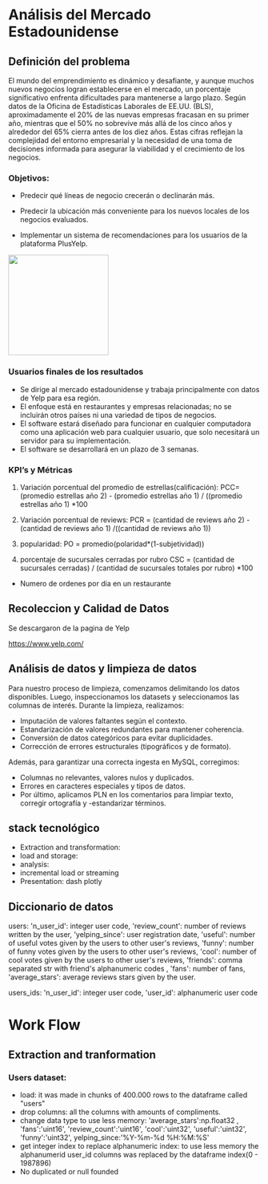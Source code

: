 # Análisis del Mercado Estadounidense 
## Definición del problema

El mundo del emprendimiento es dinámico y desafiante, y aunque muchos nuevos negocios logran establecerse en el mercado, un porcentaje significativo enfrenta dificultades para mantenerse a largo plazo. Según datos de la Oficina de Estadísticas Laborales de EE.UU. (BLS), aproximadamente el 20% de las nuevas empresas fracasan en su primer año, mientras que el 50% no sobrevive más allá de los cinco años y alrededor del 65% cierra antes de los diez años. Estas cifras reflejan la complejidad del entorno empresarial y la necesidad de una toma de decisiones informada para asegurar la viabilidad y el crecimiento de los negocios.

### Objetivos:

- Predecir qué líneas de negocio crecerán o declinarán más.

- Predecir la ubicación más conveniente para los nuevos locales de los negocios evaluados.

- Implementar un sistema de recomendaciones para los usuarios de la plataforma PlusYelp.


<img src="https://media3.giphy.com/media/v1.Y2lkPTc5MGI3NjExd3A1dmF4ZTcyM3dvcndldjNoMW81ZXEyaXR2ZGEycTh5MjhjbDZjdiZlcD12MV9pbnRlcm5hbF9naWZfYnlfaWQmY3Q9Zw/w6NLkHuoWlcdXIHktr/giphy.gif" width="200">

### Usuarios finales de los resultados 

- Se dirige al mercado estadounidense y trabaja principalmente con datos de Yelp para esa región.
- El enfoque está en restaurantes y empresas relacionadas; no se incluirán otros países ni una variedad de tipos de negocios.
- El software estará diseñado para funcionar en cualquier computadora como una aplicación web para cualquier usuario, que solo necesitará un servidor para su implementación.
- El software se desarrollará en un plazo de 3 semanas.

### KPI’s y Métricas

1) Variación porcentual del promedio de estrellas(calificación):
    PCC= (promedio estrellas año 2) - (promedio estrellas año 1) / ((promedio estrellas año 1) *100

2) Variación porcentual de reviews:
    PCR = (cantidad de reviews año 2) - (cantidad de reviews año 1) /((cantidad de reviews año 1))

3) popularidad: 
    PO = promedio(polaridad*(1-subjetividad))

4) porcentaje de sucursales cerradas por rubro
    CSC = (cantidad de sucursales cerradas) / (cantidad de sucursales totales por rubro) *100

- Numero de ordenes por dia en un restaurante

## Recoleccion y Calidad de Datos

Se descargaron de la pagina de Yelp

https://www.yelp.com/

## Análisis de datos y limpieza de datos

Para nuestro proceso de limpieza, comenzamos delimitando los datos disponibles. Luego, inspeccionamos los datasets y seleccionamos las columnas de interés. Durante la limpieza, realizamos:

- Imputación de valores faltantes según el contexto.
- Estandarización de valores redundantes para mantener coherencia.
- Conversión de datos categóricos para evitar duplicidades.
- Corrección de errores estructurales (tipográficos y de formato).

Además, para garantizar una correcta ingesta en MySQL, corregimos:

- Columnas no relevantes, valores nulos y duplicados.
- Errores en caracteres especiales y tipos de datos.
- Por último, aplicamos PLN en los comentarios para limpiar texto, corregir ortografía y -estandarizar términos.

## stack tecnológico
- Extraction and transformation:
- load and storage:
- analysis:
- incremental load or streaming
- Presentation: dash plotly

## Diccionario de datos

users:
'n_user_id': integer user code,
'review_count': number of reviews written by the user, 
'yelping_since': user registration date, 
'useful': number of useful votes given by the users to other user's reviews,
'funny': number of funny votes given by the users to other user's reviews, 
'cool': number of cool votes given by the users to other user's reviews, 
'friends': comma separated str with friend's alphanumeric codes , 
'fans': number of fans, 
'average_stars': average reviews stars given by the user.

users_ids:
'n_user_id': integer user code,
'user_id': alphanumeric user code 

# Work Flow
## Extraction and tranformation

### Users dataset:
- load: it was made in chunks of 400.000 rows to the dataframe called "users"
- drop columns: all the columns with amounts of compliments.
- change data type to use less memory: 'average_stars':np.float32 , 'fans':'uint16', 'review_count':'uint16', 'cool':'uint32', 'useful':'uint32', 'funny':'uint32', yelping_since:'%Y-%m-%d %H:%M:%S'
-  get integer index to replace alphanumeric index: to use less memory the alphanumerid user_id columns was replaced by the dataframe index(0 - 1987896)
-   No duplicated or null founded 


